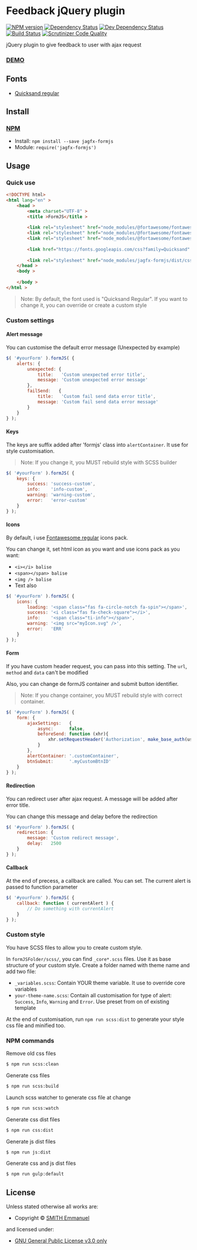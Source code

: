 <!-- TITLE/ -->

<h1>Feedback jQuery plugin</h1>

<!-- /TITLE -->


<!-- BADGES/ -->

<span class="badge-npmversion"><a href="https://npmjs.org/package/jagfx-formjs" title="View this project on NPM"><img src="https://img.shields.io/npm/v/jagfx-formjs.svg" alt="NPM version" /></a></span>
<span class="badge-daviddm"><a href="https://david-dm.org/JAGFx/FormJS" title="View the status of this project's dependencies on DavidDM"><img src="https://img.shields.io/david/JAGFx/FormJS.svg" alt="Dependency Status" /></a></span>
<span class="badge-daviddmdev"><a href="https://david-dm.org/JAGFx/FormJS#info=devDependencies" title="View the status of this project's development dependencies on DavidDM"><img src="https://img.shields.io/david/dev/JAGFx/FormJS.svg" alt="Dev Dependency Status" /></a></span>
<span class="badge-badge"><a href="https://scrutinizer-ci.com/g/JAGFx/FormJS/build-status/master" title="Build Status"><img src="https://scrutinizer-ci.com/g/JAGFx/FormJS/badges/build.png?b=master" alt="Build Status" /></a></span>
<span class="badge-badge"><a href="https://scrutinizer-ci.com/g/JAGFx/FormJS/?branch=master" title="Scrutinizer Code Quality"><img src="https://scrutinizer-ci.com/g/JAGFx/FormJS/badges/quality-score.png?b=master" alt="Scrutinizer Code Quality" /></a></span>

<!-- /BADGES -->


<!-- DESCRIPTION/ -->

jQuery plugin to give feedback to user with ajax request

<!-- /DESCRIPTION -->

### [DEMO](http://labs.jagfx.fr/formJS/example/)

## Fonts

* [Quicksand regular](https://fonts.google.com/specimen/Quicksand?selection.family=Quicksand)

<!-- INSTALL/ -->

<h2>Install</h2>

<a href="https://npmjs.com" title="npm is a package manager for javascript"><h3>NPM</h3></a><ul>
<li>Install: <code>npm install --save jagfx-formjs</code></li>
<li>Module: <code>require('jagfx-formjs')</code></li></ul>

<!-- /INSTALL -->


## Usage

### Quick use

````html
<!DOCTYPE html>
<html lang="en" >
	<head >
		<meta charset="UTF-8" >
		<title >FormJS</title >
		
		<link rel="stylesheet" href="node_modules/@fortawesome/fontawesome-free-webfonts/css/fa-solid.css" >
		<link rel="stylesheet" href="node_modules/@fortawesome/fontawesome-free-webfonts/css/fa-brands.css" >
		<link rel="stylesheet" href="node_modules/@fortawesome/fontawesome-free-webfonts/css/fontawesome.css" >
		
		<link href="https://fonts.googleapis.com/css?family=Quicksand" rel="stylesheet" >
		
		<link rel="stylesheet" href="node_modules/jagfx-formjs/dist/css/theme-flat/formJS-flat.css" id="styleAlert" >
	</head >
	<body >
		
	</body >
</html >
````

> Note: By default, the font used is "Quicksand Regular". If you want to change it, you can override or create a custom style

### Custom settings

#### Alert message

You can customise the default error message (Unexpected by example)

````javascript
$( '#yourForm' ).formJS( {
	alerts: {
		unexpected: {
			title:   'Custom unexpected error title',
			message: 'Custom unexpected error message'
		},
		failSend:   {
			title:   'Custom fail send data error title',
			message: 'Custom fail send data error message'
		}
	}
} );
````

#### Keys

The keys are suffix added after 'formjs' class into `alertContainer`. It use for style customisation.

> Note: If you change it, you MUST rebuild style with SCSS builder

````javascript
$( '#yourForm' ).formJS( {
	keys: {
		success: 'success-custom',
		info:    'info-custom',
		warning: 'warning-custom',
		error:   'error-custom'
	}
} );
````

#### Icons

By default, i use [Fontawesome regular](https://fontawesome.com/) icons pack. 

You can change it, set html icon as you want and use icons pack as you want:

* `<i></i> balise`
* `<span></span> balise`
* `<img /> balise`
* Text also

````javascript
$( '#yourForm' ).formJS( {
	icons: {
		loading: '<span class="fas fa-circle-notch fa-spin"></span>',
		success: '<i class="fas fa-check-square"></i>',
		info:    '<span class="ti-info"></span>',
		warning: '<img src="myIcon.svg" />',
		error:   'ERR'
	}
} );
````

#### Form

If you have custom header request, you can pass into this setting. The `url`, `method` and `data` can't be modified

Also, you can change de formJS container and submit button identifier.

> Note: If you change container, you MUST rebuild style with correct container.

````javascript
$( '#yourForm' ).formJS( {
	form: {
		ajaxSettings:   {
			async: 		false,
			beforeSend: function (xhr){ 
				xhr.setRequestHeader('Authorization', make_base_auth(username, password)); 
			}
		},
		alertContainer: '.customContainer',
		btnSubmit:      '.myCustomBtnID'
	}
} );
````

#### Redirection

You can redirect user after ajax request. A message will be added after error title.

You can change this message and delay before the redirection

````javascript
$( '#yourForm' ).formJS( {
	redirection: {
		message: 'Custom redirect message',
		delay:   2500
	}
} );
````

#### Callback

At the end of precess, a callback are called. You can set. The current alert is passed to function parameter

````javascript
$( '#yourForm' ).formJS( {
	callback: function ( currentAlert ) {
		// Do something with currentAlert
	}
} );
````

### Custom style

You have SCSS files to allow you to create custom style.

In `formJSFolder/scss/`, you can find `_core*.scss` files. Use it as base structure of your custom style.
Create a folder named with theme name and add two file:

* `_variables.scss`: Contain YOUR theme variable. It use to override core variables  
* `your-theme-name.scss`: Contain all customisation for type of alert: `Success`, `Info`, `Warning` and `Error`. Use preset from on of existing template

At the end of customisation, run  `npm run scss:dist` to generate your style css file and minified too.

### NPM commands

Remove old css files
````bash
$ npm run scss:clean
````

Generate css files
````bash
$ npm run scss:build
````

Launch scss watcher to generate css file at change
````bash
$ npm run scss:watch
````

Generate css dist files
````bash
$ npm run css:dist
````

Generate js dist files
````bash
$ npm run js:dist
````

Generate css and js dist files
````bash
$ npm run gulp:default
````

<!-- LICENSE/ -->

<h2>License</h2>

Unless stated otherwise all works are:

<ul><li>Copyright &copy; <a href="http://www.jagfx.fr">SMITH Emmanuel</a></li></ul>

and licensed under:

<ul><li><a href="http://spdx.org/licenses/GPL-3.0.html">GNU General Public License v3.0 only</a></li></ul>

<!-- /LICENSE -->
